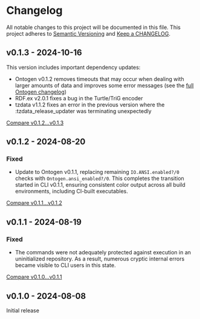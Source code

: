 # Changelog

All notable changes to this project will be documented in this file.
This project adheres to [Semantic Versioning](http://semver.org/) and
[Keep a CHANGELOG](http://keepachangelog.com).


## v0.1.3 - 2024-10-16

This version includes important dependency updates:

- Ontogen v0.1.2 removes timeouts that may occur when dealing with larger
  amounts of data and improves some error messages (see the [full Ontogen changelog](https://github.com/ontogen/ontogen/blob/main/CHANGELOG.md))
- RDF.ex v2.0.1 fixes a bug in the Turtle/TriG encoder
- tzdata v1.1.2 fixes an error in the previous version where the :tzdata_release_updater
  was terminating unexpectedly

[Compare v0.1.2...v0.1.3](https://github.com/ontogen/cli/compare/v0.1.2...v0.1.3)



## v0.1.2 - 2024-08-20

### Fixed

- Update to Ontogen v0.1.1, replacing remaining `IO.ANSI.enabled?/0` checks
  with `Ontogen.ansi_enabled?/0`. This completes the transition started in CLI v0.1.1,
  ensuring consistent color output across all build environments, 
  including CI-built executables.

[Compare v0.1.1...v0.1.2](https://github.com/ontogen/cli/compare/v0.1.1...v0.1.2)




## v0.1.1 - 2024-08-19

### Fixed

- The commands were not adequately protected against execution in an 
  uninitialized repository. As a result, numerous cryptic internal errors 
  became visible to CLI users in this state.


[Compare v0.1.0...v0.1.1](https://github.com/ontogen/cli/compare/v0.1.0...v0.1.1)



## v0.1.0 - 2024-08-08

Initial release

